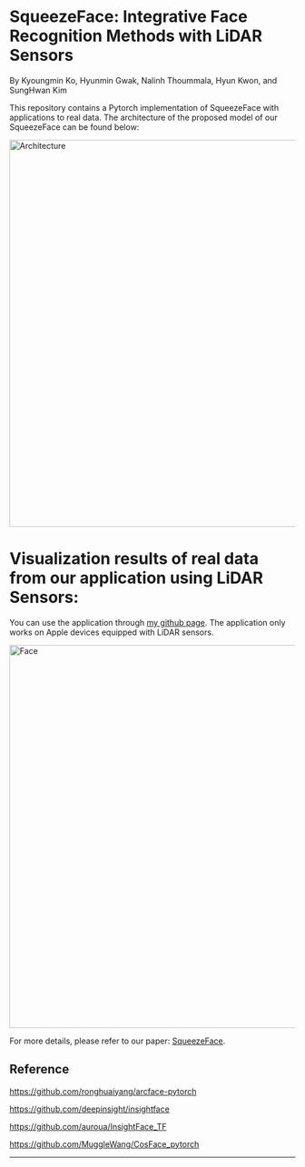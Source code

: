 # SqueezeFace: Integrative Face Recognition Methods with LiDAR Sensors

By Kyoungmin Ko, Hyunmin Gwak, Nalinh Thoummala, Hyun Kwon, and SungHwan Kim

This repository contains a Pytorch implementation of SqueezeFace with applications to real data. The architecture of the proposed model of our SqueezeFace can be found below:

<img width="682" alt="Architecture" src="https://user-images.githubusercontent.com/35245580/157392188-be6d195b-6d76-45e6-bbda-6effc46a0d7b.png">

# Visualization results of real data from our application using LiDAR Sensors:

You can use the application through [my github page](https://github.com/kyoungmingo/ARKit_extract_PT).
The application only works on Apple devices equipped with LiDAR sensors.

<img width="675" alt="Face" src="https://user-images.githubusercontent.com/35245580/157392287-834f8e20-34c5-487c-ad30-f6da8d7aeafb.png">

For more details, please refer to our paper: [SqueezeFace](https://www.hindawi.com/journals/js/2021/4312245/). 

## Reference

https://github.com/ronghuaiyang/arcface-pytorch

https://github.com/deepinsight/insightface

https://github.com/auroua/InsightFace_TF

https://github.com/MuggleWang/CosFace_pytorch

------------
